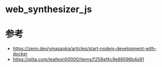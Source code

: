 # web_synthesizer_js

# 参考

- https://zenn.dev/ymasaoka/articles/start-nodejs-development-with-docker
- https://qiita.com/leafeon00000/items/f259af4c9e86596b4a91